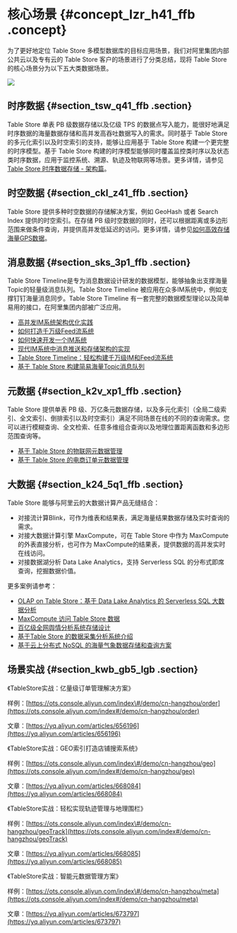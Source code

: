 # 核心场景 {#concept_lzr_h41_ffb .concept}

为了更好地定位 Table Store 多模型数据库的目标应用场景，我们对阿里集团内部公共云以及专有云的 Table Store 客户的场景进行了分类总结，现将 Table Store 的核心场景分为以下五大类数据场景。

![](http://static-aliyun-doc.oss-cn-hangzhou.aliyuncs.com/assets/img/21693/154754634512505_zh-CN.png)

## 时序数据 {#section_tsw_q41_ffb .section}

Table Store 单表 PB 级数据存储以及亿级 TPS 的数据点写入能力，能很好地满足时序数据的海量数据存储和高并发高吞吐数据写入的需求。同时基于 Table Store 的多元化索引以及时空索引的支持，能够让应用基于 Table Store 构建一个更完整的时序模型。基于 Table Store 构建的时序模型能够同时覆盖监控类时序以及状态类时序数据，应用于监控系统、溯源、轨迹及物联网等场景。更多详情，请参见[Table Store 时序数据存储 - 架构篇](https://yq.aliyun.com/articles/620991)。

## 时空数据 {#section_ckl_z41_ffb .section}

Table Store 提供多种时空数据的存储解决方案，例如 GeoHash 或者 Search Index 提供的时空索引。在存储 PB 级时空数据的同时，还可以根据距离或多边形范围来做条件查询，并提供高并发低延迟的访问。更多详情，请参见[如何高效存储海量GPS数据](https://yq.aliyun.com/articles/74460)。

## 消息数据 {#section_sks_3p1_ffb .section}

Table Store Timeline是专为消息数据设计研发的数据模型，能够抽象出支撑海量Topic的轻量级消息队列。Table Store Timeline 被应用在众多IM系统中，例如支撑钉钉海量消息同步。Table Store Timeline 有一套完整的数据模型理论以及简单易用的接口，在阿里集团内部被广泛应用。

-   [高并发IM系统架构优化实践](https://yq.aliyun.com/articles/66461)
-   [如何打造千万级Feed流系统](https://yq.aliyun.com/articles/224132)
-   [如何快速开发一个IM系统](https://yq.aliyun.com/articles/625817)
-   [现代IM系统中消息推送和存储架构的实现](https://yq.aliyun.com/articles/253242)
-   [Table Store Timeline：轻松构建千万级IM和Feed流系统](https://yq.aliyun.com/articles/319138)
-   [基于 Table Store 构建简易海量Topic消息队列](https://yq.aliyun.com/articles/280853)

## 元数据 {#section_k2v_xp1_ffb .section}

Table Store 提供单表 PB 级、万亿条元数据存储，以及多元化索引（全局二级索引、全文索引、倒排索引以及时空索引）满足不同场景在线的不同的查询需求。您可以进行模糊查询、全文检索、任意多维组合查询以及地理位置距离函数和多边形范围查询等。

-   [基于 Table Store 的物联网元数据管理](https://yq.aliyun.com/articles/642911)
-   [基于 Table Store 的电商订单元数据管理](https://yq.aliyun.com/articles/642913)

## 大数据 {#section_k24_5q1_ffb .section}

Table Store 能够与阿里云的大数据计算产品无缝结合：

-   对接流计算Blink，可作为维表和结果表，满足海量结果数据存储及实时查询的需求。
-   对接大数据计算引擎 MaxCompute，可在 Table Store 中作为 MaxCompute 的外表直接分析，也可作为 MaxCompute的结果表，提供数据的高并发实时在线访问。
-   对接数据湖分析 Data Lake Analytics，支持 Serverless SQL 的分布式即席查询，挖掘数据价值。

更多案例请参考：

-   [OLAP on Table Store：基于 Data Lake Analytics 的 Serverless SQL 大数据分析](https://yq.aliyun.com/articles/618501)
-   [MaxCompute 访问 Table Store 数据](https://yq.aliyun.com/articles/69314)
-   [百亿级全网舆情分析系统存储设计](https://yq.aliyun.com/articles/265024)
-   [基于Table Store 的数据采集分析系统介绍](https://yq.aliyun.com/articles/255025)
-   [基于云上分布式 NoSQL 的海量气象数据存储和查询方案](https://yq.aliyun.com/articles/259057)

## 场景实战 {#section_kwb_gb5_lgb .section}

《TableStore实战：亿量级订单管理解决方案》

样例：[https://ots.console.aliyun.com/index\#/demo/cn-hangzhou/order](https://ots.console.aliyun.com/index#/demo/cn-hangzhou/order)

文章：[https://yq.aliyun.com/articles/656196](https://yq.aliyun.com/articles/656196)

《TableStore实战：GEO索引打造店铺搜索系统》

样例：[https://ots.console.aliyun.com/index\#/demo/cn-hangzhou/geo](https://ots.console.aliyun.com/index#/demo/cn-hangzhou/geo)

文章：[https://yq.aliyun.com/articles/668084](https://yq.aliyun.com/articles/668084)

《TableStore实战：轻松实现轨迹管理与地理围栏》

样例：[https://ots.console.aliyun.com/index\#/demo/cn-hangzhou/geoTrack](https://ots.console.aliyun.com/index#/demo/cn-hangzhou/geoTrack)

文章：[https://yq.aliyun.com/articles/668085](https://yq.aliyun.com/articles/668085)

《TableStore实战：智能元数据管理方案》

样例：[https://ots.console.aliyun.com/index\#/demo/cn-hangzhou/meta](https://ots.console.aliyun.com/index#/demo/cn-hangzhou/meta)

文章：[https://yq.aliyun.com/articles/673797](https://yq.aliyun.com/articles/673797)

